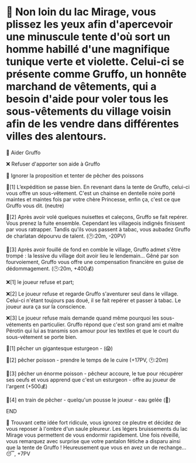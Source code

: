 # 👙 Non loin du lac Mirage, vous plissez les yeux afin d'apercevoir une minuscule tente d'où sort un homme habillé d'une magnifique tunique verte et violette. Celui-ci se présente comme Gruffo, un honnête marchand de vêtements, qui a besoin d'aide pour voler tous les sous-vêtements du village voisin afin de les vendre dans différentes villes des alentours.

🤝 Aider Gruffo 

❌ Refuser d'apporter son aide à Gruffo

🎣 Ignorer la proposition et tenter de pêcher des poissons


🤝[1]
L’expédition se passe bien. En revenant dans la tente de Gruffo, celui-ci vous offre un sous-vêtement. C'est un chainse en dentelle noire porté maintes et maintes fois par votre chère Princesse, enfin ça, c'est ce que Gruffo vous dit.
(neutre)

🤝[2] Après avoir volé quelques nuisettes et caleçons, Gruffo se fait repérer. Vous prenez la fuite ensemble. Cependant les villageois indignés finissent par vous ratrapper. Tandis qu'ils vous passent à tabac, vous aubadez Gruffo de charlatan dépourvu de talent.
(🕑:20m, -20PV)

🤝[3] Après avoir fouillé de fond en comble le village, Gruffo admet s'être trompé : la lessive du village doit avoir lieu le lendemain... Gêné par son fourvoiement, Gruffo vous offre une compensation financière en guise de dédommagement.
(🕑:20m, +400💰)

❌[1] le joueur refuse et part;

❌[2] Le joueur refuse et regarde Gruffo s'aventurer seul dans le village. Celui-ci n'étant toujours pas doué, il se fait repérer et passer à tabac. Le joueur aura ça sur la conscience.

❌[3] Le joueur refuse mais demande quand même pourquoi les sous-vétements en particulier. Gruffo répond que c'est son grand ami et maître Pérotin qui lui as transmis son amour pour les textiles et que le court du sous-vétement se porte bien.


🎣[1] pêcher un gigantesque esturgeon - (😱)

🎣[2] pêcher poisson - prendre le temps de le cuire
(+17PV, 🕑:20m)

🎣[3] pêcher un énorme poisson - pêcheur accoure, le tue pour récupérer ses oeufs et vous apprend que c'est un esturgeon - offre au joueur de l'argent 
(+500💰)

🎣[4] en train de pêcher - quelqu'un pousse le joueur - eau gelée 
(🥶)

END

👖 Trouvant cette idée fort ridicule, vous ignorez ce pleutre et décidez de vous reposer à l'ombre d'un saule pleureur. Les légers bruissements du lac Mirage vous permettent de vous endormir rapidement. Une fois réveillé, vous remarquez avec surprise que votre pantalon fétiche a disparu ainsi que la tente de Gruffo ! Heureusement que vous en avez un de rechange...
😴, +7PV
